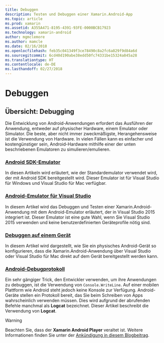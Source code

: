 ```yaml
---
title: Debuggen
description: Testen und Debuggen einer Xamarin.Android-App
ms.topic: article
ms.prod: xamarin
ms.assetid: A355A471-8195-4391-93FE-0000BCB17923
ms.technology: xamarin-android
author: mgmclemore
ms.author: mamcle
ms.date: 02/16/2018
ms.openlocfilehash: feb35c041349f3ce78490c8a2fc6a829f9d84a6d
ms.sourcegitcommit: 6cd40d190abe38edd50fc74331be15324a845a28
ms.translationtype: HT
ms.contentlocale: de-DE
ms.lasthandoff: 02/27/2018
---
```

# <a name="debugging"></a>Debuggen

## <a name="debuggin-overview"></a>Übersicht: Debugging

Die Entwicklung von Android-Anwendungen erfordert das Ausführen der Anwendung, entweder auf physischer Hardware, einem Emulator oder Simulator. Die beste, aber nicht immer zweckmäßigste, Herangehensweise ist die Verwendung von Hardware. In vielen Fällen kann es einfacher und kostengünstiger sein, Android-Hardware mithilfe einer der unten beschriebenen Emulatoren zu simulieren/emulieren.


### <a name="android-sdk-emulatorandroiddeploy-testdebuggingandroid-sdk-emulatorindexmd"></a>[Android SDK-Emulator](~/android/deploy-test/debugging/android-sdk-emulator/index.md)

In diesen Artikeln wird erläutert, wie der Standardemulator verwendet wird, der mit Android SDK bereitgestellt wird. Dieser Emulator ist für Visual Studio für Windows und Visual Studio für Mac verfügbar.

### <a name="visual-studio-android-emulatorandroiddeploy-testdebuggingvisual-studio-android-emulatormd"></a>[Android-Emulator für Visual Studio](~/android/deploy-test/debugging/visual-studio-android-emulator.md)

In diesem Artikel wird das Debuggen und Testen einer Xamarin.Android-Anwendung mit dem Android-Emulator erläutert, der in Visual Studio 2015 integriert ist. Dieser Emulator ist eine gute Wahl, wenn Sie Visual Studio 2015 verwenden und keine benutzerdefinierten Geräteprofile nötig sind.

### <a name="debugging-on-a-deviceandroiddeploy-testdebuggingdebug-on-devicemd"></a>[Debuggen auf einem Gerät](~/android/deploy-test/debugging/debug-on-device.md)

In diesem Artikel wird dargestellt, wie Sie ein physisches Android-Gerät so konfigurieren, dass die Xamarin.Android-Anwendung über Visual Studio oder Visual Studio für Mac direkt auf dem Gerät bereitgestellt werden kann.

### <a name="android-debug-logandroiddeploy-testdebuggingandroid-debug-logmd"></a>[Android-Debugprotokoll](~/android/deploy-test/debugging/android-debug-log.md)

Ein sehr gängiger Trick, den Entwickler verwenden, um ihre Anwendungen zu debuggen, ist die Verwendung von `Console.WriteLine`. Auf einer mobilen Plattform wie Android steht jedoch keine Konsole zur Verfügung. Android-Geräte stellen ein Protokoll bereit, das Sie beim Schreiben von Apps wahrscheinlich verwenden müssen. Dies wird aufgrund der abrufenden Befehle manchmal als **Logcat** bezeichnet. Dieser Artikel beschreibt die Verwendung von **Logcat**.

> [!WARNING]
> Beachten Sie, dass der **Xamarin Android Player** veraltet ist. Weitere Informationen finden Sie unter der [Ankündigung in diesem Blogbeitrag](https://blog.xamarin.com/live-from-dotnetconf-cycle-7-xamarin-studio-6-and-more/).
